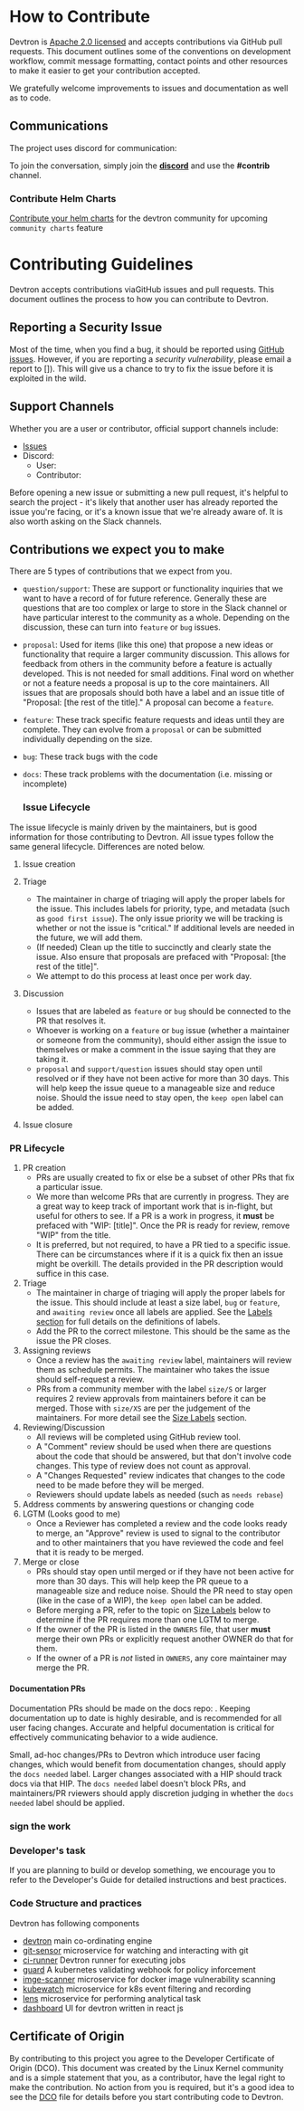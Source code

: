 # How to Contribute

Devtron is [Apache 2.0 licensed](LICENSE) and accepts contributions via GitHub
pull requests. This document outlines some of the conventions on development
workflow, commit message formatting, contact points and other resources to make
it easier to get your contribution accepted.

We gratefully welcome improvements to issues and documentation as well as to code.



## Communications

The project uses discord for communication:

To join the conversation, simply join the **[discord](https://discord.gg/jsRG5qx2gp)**  and use the __#contrib__ channel.




### Contribute Helm Charts

[Contribute your helm charts](https://github.com/devtron-labs/devtron/tree/main/contrib-chart) for the devtron community for upcoming `community charts` feature



# Contributing Guidelines

Devtron accepts contributions viaGitHub issues and pull requests. This document outlines the process
to how you can contribute to Devtron.

## Reporting a Security Issue

Most of the time, when you find a bug, it should be reported using [GitHub
issues](https://github.com/devtron-labs/devtron/issues). However, if you are reporting a _security
vulnerability_, please email a report to
[]). This will give us a
chance to try to fix the issue before it is exploited in the wild.

## Support Channels

Whether you are a user or contributor, official support channels include:

- [Issues](https://github.com/helm/helm/issues)
- Discord:
  - User: 
  - Contributor: 

Before opening a new issue or submitting a new pull request, it's helpful to search the project -
it's likely that another user has already reported the issue you're facing, or it's a known issue
that we're already aware of. It is also worth asking on the Slack channels.

## Contributions we expect you to make

There are 5 types of contributions that we expect from you.

- `question/support`: These are support or functionality inquiries that we want to have a record of
  for future reference. Generally these are questions that are too complex or large to store in the
  Slack channel or have particular interest to the community as a whole. Depending on the
  discussion, these can turn into `feature` or `bug` issues.
- `proposal`: Used for items (like this one) that propose a new ideas or functionality that require
  a larger community discussion. This allows for feedback from others in the community before a
  feature is actually  developed. This is not needed for small additions. Final word on whether or
  not a feature needs a proposal is up to the core maintainers. All issues that are proposals should
  both have a label and an issue title of "Proposal: [the rest of the title]." A proposal can become
  a `feature`.
- `feature`: These track specific feature requests and ideas until they are complete. They can
  evolve from a `proposal` or can be submitted individually depending on the size.
- `bug`: These track bugs with the code
- `docs`: These track problems with the documentation (i.e. missing or incomplete)

  ### Issue Lifecycle

The issue lifecycle is mainly driven by the maintainers, but is good information for those
contributing to Devtron. All issue types follow the same general lifecycle. Differences are noted
below.

1. Issue creation
2. Triage
    - The maintainer in charge of triaging will apply the proper labels for the issue. This includes
      labels for priority, type, and metadata (such as `good first issue`). The only issue priority
      we will be tracking is whether or not the issue is "critical." If additional levels are needed
      in the future, we will add them.
    - (If needed) Clean up the title to succinctly and clearly state the issue. Also ensure that
      proposals are prefaced with "Proposal: [the rest of the title]".
    - We attempt to do this process at least once per work day.
      
3. Discussion
    - Issues that are labeled as `feature` or `bug` should be connected to the PR that resolves it.
    - Whoever is working on a `feature` or `bug` issue (whether a maintainer or someone from the
      community), should either assign the issue to themselves or make a comment in the issue saying
      that they are taking it.
    - `proposal` and `support/question` issues should stay open until resolved or if they have not
      been active for more than 30 days. This will help keep the issue queue to a manageable size
      and reduce noise. Should the issue need to stay open, the `keep open` label can be added.
4. Issue closure

### PR Lifecycle

1. PR creation
    - PRs are usually created to fix or else be a subset of other PRs that fix a particular issue.
    - We more than welcome PRs that are currently in progress. They are a great way to keep track of
      important work that is in-flight, but useful for others to see. If a PR is a work in progress,
      it **must** be prefaced with "WIP: [title]". Once the PR is ready for review, remove "WIP"
      from the title.
    - It is preferred, but not required, to have a PR tied to a specific issue. There can be
      circumstances where if it is a quick fix then an issue might be overkill. The details provided
      in the PR description would suffice in this case.
2. Triage
    - The maintainer in charge of triaging will apply the proper labels for the issue. This should
      include at least a size label, `bug` or `feature`, and `awaiting review` once all labels are
      applied. See the [Labels section](#labels) for full details on the definitions of labels.
    - Add the PR to the correct milestone. This should be the same as the issue the PR closes.
3. Assigning reviews
    - Once a review has the `awaiting review` label, maintainers will review them as schedule
      permits. The maintainer who takes the issue should self-request a review.
    - PRs from a community member with the label `size/S` or larger requires 2 review approvals from
      maintainers before it can be merged. Those with `size/XS` are per the judgement of the
      maintainers. For more detail see the [Size Labels](#size-labels) section.
4. Reviewing/Discussion
    - All reviews will be completed using GitHub review tool.
    - A "Comment" review should be used when there are questions about the code that should be
      answered, but that don't involve code changes. This type of review does not count as approval.
    - A "Changes Requested" review indicates that changes to the code need to be made before they
      will be merged.
    - Reviewers should update labels as needed (such as `needs rebase`)
5. Address comments by answering questions or changing code
6. LGTM (Looks good to me)
    - Once a Reviewer has completed a review and the code looks ready to merge, an "Approve" review
      is used to signal to the contributor and to other maintainers that you have reviewed the code
      and feel that it is ready to be merged.
7. Merge or close
    - PRs should stay open until merged or if they have not been active for more than 30 days. This
      will help keep the PR queue to a manageable size and reduce noise. Should the PR need to stay
      open (like in the case of a WIP), the `keep open` label can be added.
    - Before merging a PR, refer to the topic on [Size Labels](#size-labels) below to determine if
      the PR requires more than one LGTM to merge.
    - If the owner of the PR is listed in the `OWNERS` file, that user **must** merge their own PRs
      or explicitly request another OWNER do that for them.
    - If the owner of a PR is _not_ listed in `OWNERS`, any core maintainer may merge the PR.

#### Documentation PRs

Documentation PRs should be made on the docs repo: . Keeping documentation up to date is highly desirable, and is recommended for all user facing changes. Accurate and helpful documentation is critical for effectively communicating behavior to a wide audience.

Small, ad-hoc changes/PRs to Devtron which introduce user facing changes, which would benefit from documentation changes, should apply the `docs needed` label. Larger changes associated with a HIP should track docs via that HIP. The `docs needed` label doesn't block PRs, and maintainers/PR rviewers should apply discretion judging in whether the `docs needed` label should be applied.

### sign the work

### Developer's task
If you are planning to build or develop something, we encourage you to refer to the Developer's Guide for detailed instructions and best practices.

### Code Structure and practices 
Devtron has following components

- [devtron](https://github.com/devtron-labs/devtron.git) main co-ordinating engine
- [git-sensor](https://github.com/devtron-labs/git-sensor.git) microservice for watching and interacting with git
- [ci-runner](https://github.com/devtron-labs/ci-runner.git) Devtron runner for executing jobs
- [guard](https://github.com/devtron-labs/guard.git) A kubernetes validating webhook for policy inforcement
- [imge-scanner](https://github.com/devtron-labs/image-scanner.git) microservice for docker image vulnerability scanning
- [kubewatch](https://github.com/devtron-labs/kubewatch.git) microservice for k8s event filtering and recording 
- [lens](https://github.com/devtron-labs/lens.git) microservice for performing analytical task
- [dashboard](https://github.com/devtron-labs/dashboard.git) UI for devtron written in react js

## Certificate of Origin

By contributing to this project you agree to the Developer Certificate of
Origin (DCO). This document was created by the Linux Kernel community and is a
simple statement that you, as a contributor, have the legal right to make the
contribution. No action from you is required, but it's a good idea to see the
[DCO](DCO) file for details before you start contributing code to Devtron.





